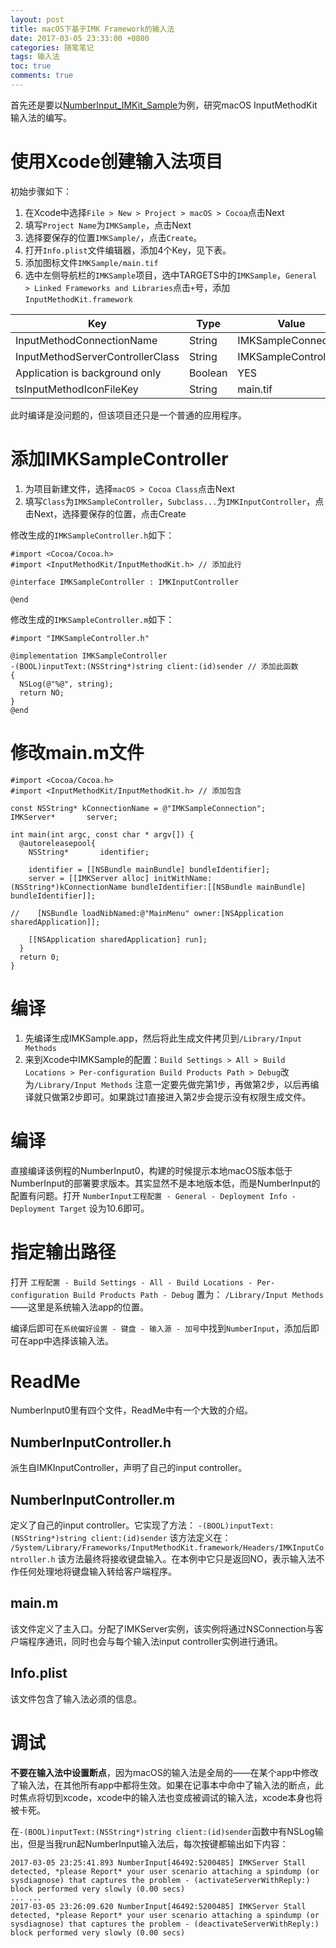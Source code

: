 ```yaml
---
layout: post
title: macOS下基于IMK Framework的输入法
date: 2017-03-05 23:33:00 +0800
categories: 随笔笔记
tags: 输入法
toc: true
comments: true
---
```

首先还是要以[NumberInput_IMKit_Sample](!https://developer.apple.com/library/content/samplecode/NumberInput_IMKit_Sample/Introduction/Intro.html#)为例，研究macOS InputMethodKit输入法的编写。<!-- more -->
# 使用Xcode创建输入法项目
初始步骤如下：
1. 在Xcode中选择`File > New > Project > macOS > Cocoa`点击Next
2. 填写`Project Name`为`IMKSample`，点击Next
3. 选择要保存的位置`IMKSample/`，点击`Create`。
4. 打开`Info.plist`文件编辑器，添加4个Key，见下表。
5. 添加图标文件`IMKSample/main.tif`
6. 选中左侧导航栏的`IMKSample`项目，选中TARGETS中的`IMKSample`，`General > Linked Frameworks and Libraries`点击`+`号，添加`InputMethodKit.framework`

| Key | Type | Value |
| --- | --- | --- |
|InputMethodConnectionName|String|IMKSampleConnection|
|InputMethodServerControllerClass|String|IMKSampleController|
|Application is background only|Boolean|YES|
|tsInputMethodIconFileKey|String|main.tif|
此时编译是没问题的，但该项目还只是一个普通的应用程序。

# 添加IMKSampleController
1. 为项目新建文件，选择`macOS > Cocoa Class`点击Next
2. 填写`Class`为`IMKSampleController`，`Subclass...`为`IMKInputController`，点击Next，选择要保存的位置，点击Create

修改生成的`IMKSampleController.h`如下：
``` obj-c
#import <Cocoa/Cocoa.h>
#import <InputMethodKit/InputMethodKit.h> // 添加此行

@interface IMKSampleController : IMKInputController

@end
```

修改生成的`IMKSampleController.m`如下：
``` obj-c
#import "IMKSampleController.h"

@implementation IMKSampleController
-(BOOL)inputText:(NSString*)string client:(id)sender // 添加此函数
{
  NSLog(@"%@", string);
  return NO;
}
@end
```
# 修改main.m文件
``` obj-c
#import <Cocoa/Cocoa.h>
#import <InputMethodKit/InputMethodKit.h> // 添加包含

const NSString* kConnectionName = @"IMKSampleConnection";
IMKServer*       server;

int main(int argc, const char * argv[]) {
  @autoreleasepool{
    NSString*       identifier;

    identifier = [[NSBundle mainBundle] bundleIdentifier];
    server = [[IMKServer alloc] initWithName:(NSString*)kConnectionName bundleIdentifier:[[NSBundle mainBundle] bundleIdentifier]];
    
//    [NSBundle loadNibNamed:@"MainMenu" owner:[NSApplication sharedApplication]];
    
    [[NSApplication sharedApplication] run];
  }
  return 0;
}
```
# 编译
1. 先编译生成IMKSample.app，然后将此生成文件拷贝到`/Library/Input Methods`
2. 来到Xcode中IMKSample的配置：`Build Settings > All > Build Locations > Per-configuration Build Products Path > Debug`改为`/Library/Input Methods`
注意一定要先做完第1步，再做第2步，以后再编译就只做第2步即可。如果跳过1直接进入第2步会提示没有权限生成文件。

# 编译
直接编译该例程的NumberInput0，构建的时候提示本地macOS版本低于NumberInput的部署要求版本。其实显然不是本地版本低，而是NumberInput的配置有问题。打开
`NumberInput工程配置 - General - Deployment Info - Deployment Target`
设为10.6即可。

# 指定输出路径
打开
`工程配置 - Build Settings - All - Build Locations - Per-configuration Build Products Path - Debug`
置为：
`/Library/Input Methods` ——这里是系统输入法app的位置。

编译后即可在`系统偏好设置 - 键盘 - 输入源 - 加号`中找到`NumberInput`，添加后即可在app中选择该输入法。

# ReadMe
NumberInput0里有四个文件，ReadMe中有一个大致的介绍。
## NumberInputController.h
派生自IMKInputController，声明了自己的input controller。

## NumberInputController.m
定义了自己的input controller。它实现了方法：
`-(BOOL)inputText:(NSString*)string client:(id)sender`
该方法定义在：
` /System/Library/Frameworks/InputMethodKit.framework/Headers/IMKInputController.h`
该方法最终将接收键盘输入。在本例中它只是返回NO，表示输入法不作任何处理地将键盘输入转给客户端程序。

## main.m
该文件定义了主入口。分配了IMKServer实例，该实例将通过NSConnection与客户端程序通讯，同时也会与每个输入法input controller实例进行通讯。

## Info.plist
该文件包含了输入法必须的信息。

# 调试
**不要在输入法中设置断点**，因为macOS的输入法是全局的——在某个app中修改了输入法，在其他所有app中都将生效。如果在记事本中命中了输入法的断点，此时焦点将切到xcode，xcode中的输入法也变成被调试的输入法，xcode本身也将被卡死。

在`-(BOOL)inputText:(NSString*)string client:(id)sender`函数中有NSLog输出，但是当我run起NumberInput输入法后，每次按键都输出如下内容：
```
2017-03-05 23:25:41.893 NumberInput[46492:5200485] IMKServer Stall detected, *please Report* your user scenario attaching a spindump (or sysdiagnose) that captures the problem - (activateServerWithReply:) block performed very slowly (0.00 secs)
... ...
2017-03-05 23:26:09.620 NumberInput[46492:5200485] IMKServer Stall detected, *please Report* your user scenario attaching a spindump (or sysdiagnose) that captures the problem - (deactivateServerWithReply:) block performed very slowly (0.00 secs)
```